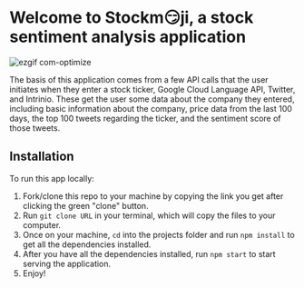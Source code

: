 # Welcome to Stockm😏ji, a stock sentiment analysis application
![ezgif com-optimize](https://user-images.githubusercontent.com/32248824/38705058-885765aa-3e65-11e8-9d94-64648815d397.gif)

The basis of this application comes from a few API calls that the user initiates when they enter a stock ticker, Google Cloud Language API, Twitter, and Intrinio. These get the user some data about the company they entered, including basic information about the company, price data from the last 100 days, the top 100 tweets regarding the ticker, and the sentiment score of those tweets.

## Installation

To run this app locally:
1. Fork/clone this repo to your machine by copying the link you get after clicking the green "clone" button.
2. Run `git clone URL` in your terminal, which will copy the files to your computer.
3. Once on your machine, `cd` into the projects folder and run `npm install` to get all the dependencies installed.
4. After you have all the dependencies installed, run `npm start` to start serving the application.
5. Enjoy!

